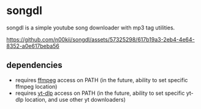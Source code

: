 # songdl
songdl is a simple youtube song downloader with mp3 tag utilities.


https://github.com/n00kii/songdl/assets/57325298/617b19a3-2eb4-4e64-8352-a0e617beba56


## dependencies
 - requires [ffmpeg](https://github.com/FFmpeg/FFmpeg) access on PATH (in the future, ability to set specific ffmpeg location)
 - requires [yt-dlp](https://github.com/yt-dlp/yt-dlp) access on PATH (in the future, ability to set specific yt-dlp location, and use other yt downloaders)

